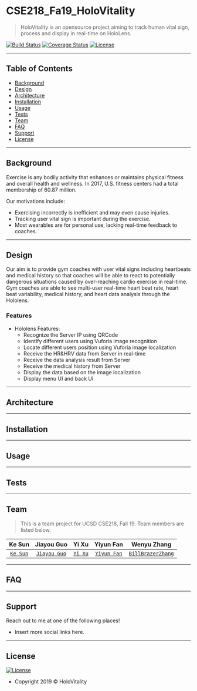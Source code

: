 # CSE218_Fa19_HoloVitality

> HoloVitality is an opensource project aiming to track human vital sign, process and display in real-time on HoloLens.


[![Build Status](http://img.shields.io/travis/badges/badgerbadgerbadger.svg?style=flat-square)](https://travis-ci.org/badges/badgerbadgerbadger) [![Coverage Status](http://img.shields.io/coveralls/badges/badgerbadgerbadger.svg?style=flat-square)](https://coveralls.io/r/badges/badgerbadgerbadger) [![License](http://img.shields.io/:license-mit-blue.svg?style=flat-square)](http://badges.mit-license.org) 

---

## Table of Contents 

- [Background](#background)
- [Design](#design)
- [Architecture](#architecture)
- [Installation](#installation)
- [Usage](#usage)
- [Tests](#tests)
- [Team](#team)
- [FAQ](#faq)
- [Support](#support)
- [License](#license)

---

## Background

Exercise is any bodily activity that enhances or maintains physical fitness and overall health and wellness. In 2017, U.S. fitness centers had a total membership of 60.87 million.

Our motivations include:
- Exercising incorrectly is inefficient and may even cause injuries.
- Tracking user vital sign is important during the exercise.
- Most wearables are for personal use, lacking real-time feedback to coaches.

---

## Design
Our aim is to provide gym coaches with user vital signs including heartbeats and medical history so that coaches will be able to react to potentially dangerous situations caused by over-reaching cardio exercise in real-time.
Gym coaches are able to see multi-user real-time heart beat rate, heart beat variability, medical history, and heart data analysis through the Hololens.

### Features
- Hololens Features: 
  * Recognize the Server IP using QRCode
  * Identify different users using Vuforia image recognition
  * Locate different users position using Vuforia image localization
  * Receive the HR&HRV data from Server in real-time
  * Receive the data analysis result from Server
  * Receive the medical history from Server
  * Display the data based on the image localization
  * Display menu UI and back UI

---

## Architecture

---

## Installation

---

## Usage

---

## Tests 

---

## Team
> This is a team project for UCSD CSE218, Fall 19. Team members are listed below.

| **Ke Sun**</a> | **Jiayou Guo** | **Yi Xu** | **Yiyun Fan** | **Wenyu Zhang** |
| :---: |:---:| :---:| :---:| :---:|
| <a href="http://github.com/fvcproductions" target="_blank">`Ke Sun`</a> | <a href="http://github.com/fvcproductions" target="_blank">`Jiayou Guo`</a> | <a href="http://github.com/fvcproductions" target="_blank">`Yi Xu`</a> | <a href="http://github.com/fvcproductions" target="_blank">`Yiyun Fan`</a> | <a href="https://github.com/BillBrazerZhang" target="_blank">`BillBrazerZhang`</a> | 

---

## FAQ

---

## Support

Reach out to me at one of the following places!
- Insert more social links here.

---

## License

[![License](http://img.shields.io/:license-mit-blue.svg?style=flat-square)](http://badges.mit-license.org)
- Copyright 2019 © HoloVitality
